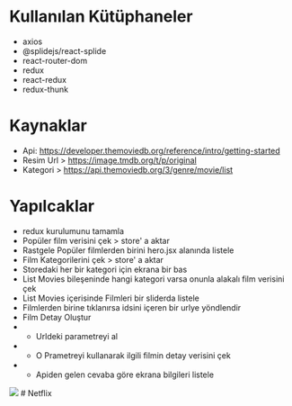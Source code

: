 # Kullanılan Kütüphaneler

- axios
- @splidejs/react-splide
- react-router-dom
- redux
- react-redux
- redux-thunk

# Kaynaklar

- Api: https://developer.themoviedb.org/reference/intro/getting-started
- Resim Url > https://image.tmdb.org/t/p/original
- Kategori > https://api.themoviedb.org/3/genre/movie/list

# Yapılcaklar

- redux kurulumunu tamamla
- Popüler film verisini çek > store' a aktar
- Rastgele Popüler filmlerden birini hero.jsx alanında listele
- Film Kategorilerini çek > store' a aktar
- Storedaki her bir kategori için ekrana bir <ListMovies /> bas
- List Movies bileşeninde hangi kategori varsa onunla alakalı film verisini çek
- List Movies içerisinde Filmleri bir sliderda listele
- Filmlerden birine tıklanırsa idsini içeren bir urlye yöndlendir
- Film Detay Oluştur
- - Urldeki parametreyi al
- - O Prametreyi kullanarak ilgili filmin detay verisini çek
- - Apiden gelen cevaba göre ekrana bilgileri listele

<img src="screen.gif">
# Netflix
